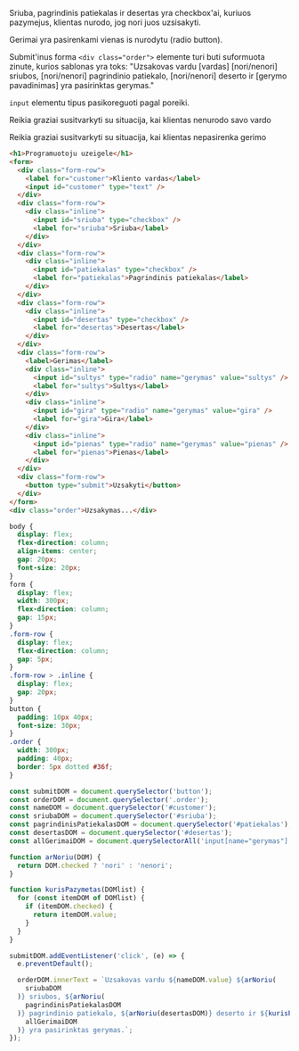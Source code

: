 Sriuba, pagrindinis patiekalas ir desertas yra checkbox'ai, kuriuos pazymejus, klientas nurodo, jog nori juos uzsisakyti.

Gerimai yra pasirenkami vienas is nurodytu (radio button).

Submit'inus forma `<div class="order">` elemente turi buti suformuota zinute, kurios sablonas yra toks:
"Uzsakovas vardu [vardas] [nori/nenori] sriubos, [nori/nenori] pagrindinio patiekalo, [nori/nenori] deserto ir [gerymo pavadinimas] yra pasirinktas gerymas."

`input` elementu tipus pasikoreguoti pagal poreiki.

Reikia graziai susitvarkyti su situacija, kai klientas nenurodo savo vardo

Reikia graziai susitvarkyti su situacija, kai klientas nepasirenka gerimo

```html
<h1>Programuotoju uzeigele</h1>
<form>
  <div class="form-row">
    <label for="customer">Kliento vardas</label>
    <input id="customer" type="text" />
  </div>
  <div class="form-row">
    <div class="inline">
      <input id="sriuba" type="checkbox" />
      <label for="sriuba">Sriuba</label>
    </div>
  </div>
  <div class="form-row">
    <div class="inline">
      <input id="patiekalas" type="checkbox" />
      <label for="patiekalas">Pagrindinis patiekalas</label>
    </div>
  </div>
  <div class="form-row">
    <div class="inline">
      <input id="desertas" type="checkbox" />
      <label for="desertas">Desertas</label>
    </div>
  </div>
  <div class="form-row">
    <label>Gerimas</label>
    <div class="inline">
      <input id="sultys" type="radio" name="gerymas" value="sultys" />
      <label for="sultys">Sultys</label>
    </div>
    <div class="inline">
      <input id="gira" type="radio" name="gerymas" value="gira" />
      <label for="gira">Gira</label>
    </div>
    <div class="inline">
      <input id="pienas" type="radio" name="gerymas" value="pienas" />
      <label for="pienas">Pienas</label>
    </div>
  </div>
  <div class="form-row">
    <button type="submit">Uzsakyti</button>
  </div>
</form>
<div class="order">Uzsakymas...</div>
```

```css
body {
  display: flex;
  flex-direction: column;
  align-items: center;
  gap: 20px;
  font-size: 20px;
}
form {
  display: flex;
  width: 300px;
  flex-direction: column;
  gap: 15px;
}
.form-row {
  display: flex;
  flex-direction: column;
  gap: 5px;
}
.form-row > .inline {
  display: flex;
  gap: 20px;
}
button {
  padding: 10px 40px;
  font-size: 30px;
}
.order {
  width: 300px;
  padding: 40px;
  border: 5px dotted #36f;
}
```

```js
const submitDOM = document.querySelector('button');
const orderDOM = document.querySelector('.order');
const nameDOM = document.querySelector('#customer');
const sriubaDOM = document.querySelector('#sriuba');
const pagrindinisPatiekalasDOM = document.querySelector('#patiekalas');
const desertasDOM = document.querySelector('#desertas');
const allGerimaiDOM = document.querySelectorAll('input[name="gerymas"]');

function arNoriu(DOM) {
  return DOM.checked ? 'nori' : 'nenori';
}

function kurisPazymetas(DOMlist) {
  for (const itemDOM of DOMlist) {
    if (itemDOM.checked) {
      return itemDOM.value;
    }
  }
}

submitDOM.addEventListener('click', (e) => {
  e.preventDefault();

  orderDOM.innerText = `Uzsakovas vardu ${nameDOM.value} ${arNoriu(
    sriubaDOM
  )} sriubos, ${arNoriu(
    pagrindinisPatiekalasDOM
  )} pagrindinio patiekalo, ${arNoriu(desertasDOM)} deserto ir ${kurisPazymetas(
    allGerimaiDOM
  )} yra pasirinktas gerymas.`;
});
```
